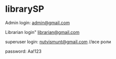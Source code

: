 # librarySP

Admin login: admin@gmail.com

Librarian login" librarian@gmail.com

superuser login: nutvismunt@gmail.com //все роли

password: Aa!123
